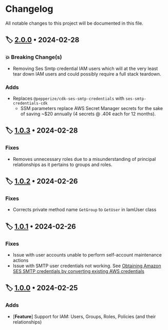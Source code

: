 # Changelog

All notable changes to this project will be documented in this file.

## 🏷️ [2.0.0][2.0.0] • 2024-02-28

### 💥 Breaking Change(s)

- Removing Ses Smtp credential IAM users which will at the very least tear down
    IAM users and could possibly require a full stack teardown.

### Adds

- Replaces `@pepperize/cdk-ses-smtp-credentials` with `ses-smtp-credentials-cdk`
  - SSM parameters replace AWS Secret Manager secrets for the sake of saving
        ~$20 annually (4 secrets @ .40¢ each for 12 months).

## 🏷️ [1.0.3][1.0.3] • 2024-02-28

### Fixes

- Removes unnecessary roles due to a misunderstanding of principal relationships
    as it pertains to groups and roles.

## 🏷️ [1.0.2][1.0.2] • 2024-02-26

### Fixes

- Corrects private method name `GetGroup` to `GetUser` in IamUser class

## 🏷️ [1.0.1][1.0.1] • 2024-02-26

### Fixes

- Issue with user accounts unable to perform self-account maintenance actions
- Issue with SMTP user credentials not working. See
[Obtaining Amazon SES SMTP credentials by converting existing AWS credentials][1.0.1-1]

## 🏷️ [1.0.0][1.0.0] • 2024-02-25

### Adds

- \[**Feature**\] Support for IAM: Users, Groups, Roles, Policies (and their relationships)

<!-- Tags -->
[2.0.0]: https://github.com/clemans/net.clemans.Access/releases/tag/v2.0.0
[1.0.3]: https://github.com/clemans/net.clemans.Access/releases/tag/v1.0.3
[1.0.2]: https://github.com/clemans/net.clemans.Access/releases/tag/v1.0.2
[1.0.1]: https://github.com/clemans/net.clemans.Access/releases/tag/v1.0.1
[1.0.0]: https://github.com/clemans/net.clemans.Access/releases/tag/v1.0.0

<!-- References -->
[1.0.1-1]: https://docs.aws.amazon.com/ses/latest/dg/smtp-credentials.html#smtp-credentials-convert